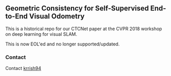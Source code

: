## Geometric Consistency for Self-Supervised End-to-End Visual Odometry

This is a historical repo for our CTCNet paper at the CVPR 2018 workshop on deep learning for visual SLAM.

This is now EOL'ed and no longer supported/updated.


### Contact

Contact [krrish94](https://krrish94.github.io)

